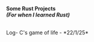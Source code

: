 **Some Rust Projects** <br>
***(For when I learned Rust)***

<br>
Log-
C's game of life - *22/1/25*
